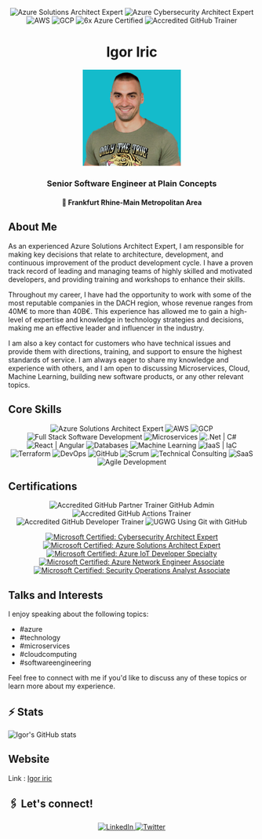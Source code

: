 <!-- Header -->
<p align="center">
  <img src="https://img.shields.io/badge/Azure%20Solutions%20Architect%20Expert-%230078D4.svg?&style=for-the-badge&logo=microsoft-azure&logoColor=white" alt="Azure Solutions Architect Expert">
  <img src="https://img.shields.io/badge/Azure%20Cybersecurity%20Architect%20Expert-%230078D4.svg?&style=for-the-badge&logo=microsoft-azure&logoColor=white" alt="Azure Cybersecurity Architect Expert">
  <img src="https://img.shields.io/badge/AWS-%23232F3E.svg?&style=for-the-badge&logo=amazon-aws&logoColor=white" alt="AWS">
  <img src="https://img.shields.io/badge/GCP-%234285F4.svg?&style=for-the-badge&logo=google-cloud&logoColor=white" alt="GCP">
  <img src="https://img.shields.io/badge/Azure%20Certified-%230078D4.svg?&style=for-the-badge&logo=microsoft-azure&logoColor=white" alt="6x Azure Certified">
  <img src="https://img.shields.io/badge/GitHub%20Trainer-%23181717.svg?&style=for-the-badge&logo=github" alt="Accredited GitHub Trainer">
</p>

<!-- Name and Location -->
<h1 align="center">Igor Iric</h1>
<!-- Profile Picture -->
<p align="center">
  <img src="https://github.com/error505/biographyii/blob/main/1674712595713-plava2.jpg" alt="Your Name" width="200">
</p>
<h3 align="center">Senior Software Engineer at Plain Concepts</h3>
<h4 align="center">📍 Frankfurt Rhine-Main Metropolitan Area</h4>

<!-- About Me -->
## About Me

As an experienced Azure Solutions Architect Expert, I am responsible for making key decisions that relate to architecture, development, and continuous improvement of the product development cycle. I have a proven track record of leading and managing teams of highly skilled and motivated developers, and providing training and workshops to enhance their skills.

Throughout my career, I have had the opportunity to work with some of the most reputable companies in the DACH region, whose revenue ranges from 40M€ to more than 40B€. This experience has allowed me to gain a high-level of expertise and knowledge in technology strategies and decisions, making me an effective leader and influencer in the industry.

I am also a key contact for customers who have technical issues and provide them with directions, training, and support to ensure the highest standards of service. I am always eager to share my knowledge and experience with others, and I am open to discussing Microservices, Cloud, Machine Learning, building new software products, or any other relevant topics.

<!-- Core Skills -->
## Core Skills

<p align="center">
  <img src="https://img.shields.io/badge/Azure%20Solutions%20Architect%20Expert-%230078D4.svg?&style=for-the-badge&logo=microsoft-azure&logoColor=white" alt="Azure Solutions Architect Expert">
  <img src="https://img.shields.io/badge/AWS-%23232F3E.svg?&style=for-the-badge&logo=amazon-aws&logoColor=white" alt="AWS">
  <img src="https://img.shields.io/badge/GCP-%234285F4.svg?&style=for-the-badge&logo=google-cloud&logoColor=white" alt="GCP">
  <img src="https://img.shields.io/badge/Full%20Stack%20Development-%23191919.svg?&style=for-the-badge" alt="Full Stack Software Development">
  <img src="https://img.shields.io/badge/Microservices-%23404D59.svg?&style=for-the-badge" alt="Microservices">
  <img src="https://img.shields.io/badge/.Net%20%7C%20C%23-%23239120.svg?&style=for-the-badge" alt=".Net | C#">
  <img src="https://img.shields.io/badge/React%20%7C%20Angular-%2361DAFB.svg?&style=for-the-badge" alt="React | Angular">
  <img src="https://img.shields.io/badge/Databases-%2300f.svg?&style=for-the-badge" alt="Databases">
  <img src="https://img.shields.io/badge/Machine%20Learning-%23FF6F61.svg?&style=for-the-badge" alt="Machine Learning">
  <img src="https://img.shields.io/badge/IaaS%20%7C%20IaC-%23232F3E.svg?&style=for-the-badge" alt="IaaS | IaC">
  <img src="https://img.shields.io/badge/Terraform-%235835CC.svg?&style=for-the-badge" alt="Terraform">
  <img src="https://img.shields.io/badge/DevOps-%23181717.svg?&style=for-the-badge" alt="DevOps">
  <img src="https://img.shields.io/badge/GitHub-%23181717.svg?&style=for-the-badge&logo=github" alt="GitHub">
  <img src="https://img.shields.io/badge/Scrum-%23181717.svg?&style=for-the-badge" alt="Scrum">
  <img src="https://img.shields.io/badge/Technical%20Consulting-%23007ACC.svg?&style=for-the-badge" alt="Technical Consulting">
  <img src="https://img.shields.io/badge/SaaS-%23007ACC.svg?&style=for-the-badge" alt="SaaS">
  <img src="https://img.shields.io/badge/Agile%20Development-%231C72C7.svg?&style=for-the-badge" alt="Agile Development">
</p>

<!-- Certifications -->
## Certifications

<p align="center">
  <img src="https://img.shields.io/badge/GitHub%20Partner%20Trainer-%23181717.svg?&style=for-the-badge&logo=github" alt="Accredited GitHub Partner Trainer GitHub Admin">
  <img src="https://img.shields.io/badge/GitHub%20Actions%20Trainer-%23181717.svg?&style=for-the-badge&logo=github" alt="Accredited GitHub Actions Trainer">
  <img src="https://img.shields.io/badge/GitHub%20Developer%20Trainer-%23181717.svg?&style=for-the-badge&logo=github" alt="Accredited GitHub Developer Trainer">
  <img src="https://img.shields.io/badge/UGWG%20Using%20Git%20with%20GitHub-%23181717.svg?&style=for-the-badge&logo=github" alt="UGWG Using Git with GitHub">
</p>


<p align="center">
  <a href="https://www.credly.com/badges/70f4339c-6104-4d19-b0cf-40471e7cef1f/public_url" target="_blank">
    <img src="https://images.credly.com/size/340x340/images/0ba22331-acf9-4e8a-8ce3-b4cc3d376040/image.png" alt="Microsoft Certified: Cybersecurity Architect Expert" width="100">
  </a>
  <br>
  <a href="https://www.credly.com/badges/a0e819e8-4687-49d3-901d-48913c0970f8/public_url" target="_blank">
    <img src="https://images.credly.com/size/340x340/images/987adb7e-49be-4e24-b67e-55986bd3fe66/azure-solutions-architect-expert-600x600.png" alt="Microsoft Certified: Azure Solutions Architect Expert" width="100">
  </a>
  <br>
  <a href="https://www.credly.com/badges/b11e48b3-e5e5-4e50-8eaf-5fcc6f2776aa/public_url" target="_blank">
    <img src="https://images.credly.com/size/340x340/images/2711b780-c3f1-4678-a9ae-f6c49c379189/specialty-azure-iot-developer-600x600.png" alt="Microsoft Certified: Azure IoT Developer Specialty" width="100">
  </a>
  <br>
  <a href="https://www.credly.com/badges/9bbc0db2-114a-48ac-a48c-6ef307ad9ce8/public_url" target="_blank">
    <img src="https://images.credly.com/size/340x340/images/c3a2e51d-7984-48cc-a4cb-88d4e8487037/azure-network-engineer-associate-600x600.png" alt="Microsoft Certified: Azure Network Engineer Associate" width="100">
  </a>
  <br>
  <a href="https://www.credly.com/badges/9a28d2be-bda6-4cd1-9800-17b8396bb89e/public_url" target="_blank">
    <img src="https://images.credly.com/size/340x340/images/7e75516f-5149-4d19-8d09-aa3dab4907cb/security-operations-analyst-associate-600x600.png" alt="Microsoft Certified: Security Operations Analyst Associate" width="100">
  </a>
</p>

<!-- Talks and Interests -->
## Talks and Interests

I enjoy speaking about the following topics:
- #azure
- #technology
- #microservices
- #cloudcomputing
- #softwareengineering

Feel free to connect with me if you'd like to discuss any of these topics or learn more about my experience.



<!-- Stats -->
## ⚡ Stats

![Igor's GitHub stats](https://github-readme-stats.vercel.app/api?username=error505&show_icons=true&theme=tokyonight&hide_border=true)

<!-- Website -->
## Website

Link : [Igor iric](https://error505.github.io/error505/)

<!-- Social Media Links -->
## 🖇️ Let's connect!
<p align="center">
  <a href="https://www.linkedin.com/in/igor-iric/" target="_blank">
    <img src="https://img.shields.io/badge/LinkedIn-Connect-%230072B1.svg?&style=for-the-badge&logo=linkedin" alt="LinkedIn">
  </a>
  <a href="https://twitter.com/devexigo" target="_blank">
    <img src="https://img.shields.io/badge/Twitter-Follow-%231DA1F2.svg?&style=for-the-badge&logo=twitter" alt="Twitter">
  </a>
</p>


